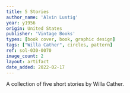 ```yaml
---
title: 5 Stories
author_name: 'Alvin Lustig'
year: y1956
origin: United States
publisher: 'Vintage Books'
types: [book cover, book, graphic design]
tags: ["Willa Cather", circles, pattern]
ref: sol-030-0070
image_count: 2
layout: artifact
date_added: 2022-02-17
---
```

A collection of five short stories by Willa Cather.
